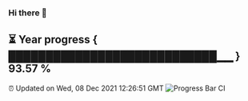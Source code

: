 ### Hi there 👋
⏳ Year progress { ████████████████████████████▁▁ } 93.57 %
---
⏰ Updated on Wed, 08 Dec 2021 12:26:51 GMT
![Progress Bar CI](https://github.com/liununu/liununu/workflows/Progress%20Bar%20CI/badge.svg)
